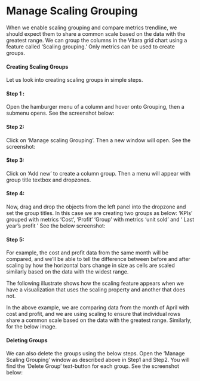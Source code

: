 # Manage Scaling Grouping

When we enable scaling grouping and compare metrics trendline, we should expect them to share a common scale based on the data with the greatest range. We can group the columns in the Vitara grid chart using a feature called ‘Scaling grouping.’ Only metrics can be used to create groups.

#### Creating Scaling Groups <a href="#creating-scaling-groups" id="creating-scaling-groups"></a>

Let us look into creating scaling groups in simple steps.

#### Step 1 : <a href="#step-1" id="step-1"></a>

Open the hamburger menu of a column and hover onto Grouping, then a submenu opens. See the screenshot below:

#### Step 2: <a href="#step-2" id="step-2"></a>

Click on ‘Manage scaling Grouping’. Then a new window will open. See the screenshot:

#### Step 3: <a href="#step-3" id="step-3"></a>

Click on ‘Add new’ to create a column group. Then a menu will appear with group title textbox and dropzones.

#### Step 4: <a href="#step-4" id="step-4"></a>

Now, drag and drop the objects from the left panel into the dropzone and set the group titles. In this case we are creating two groups as below: ‘KPIs’ grouped with metrics ‘Cost’, ‘Profit’ ‘Group’ with metrics ‘unit sold’ and ‘ Last year’s profit ’ See the below screenshot:

#### Step 5: <a href="#step-5" id="step-5"></a>

For example, the cost and profit data from the same month will be compared, and we’ll be able to tell the difference between before and after scaling by how the horizontal bars change in size as cells are scaled similarly based on the data with the widest range.

The following illustrate shows how the scaling feature appears when we have a visualization that uses the scaling property and another that does not.

In the above example, we are comparing data from the month of April with cost and profit, and we are using scaling to ensure that individual rows share a common scale based on the data with the greatest range. Similarly, for the below image.

#### Deleting Groups <a href="#deleting-groups" id="deleting-groups"></a>

We can also delete the groups using the below steps. Open the ‘Manage Scaling Grouping’ window as described above in Step1 and Step2. You will find the ‘Delete Group’ text-button for each group. See the screenshot below:

